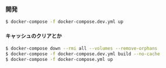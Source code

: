 ### 開発
```bash
$ docker-compose -f docker-compose.dev.yml up
```

#### キャッシュのクリアとか
```bash
$ docker-compose down --rmi all --volumes --remove-orphans
$ docker-compose -f docker-compose.dev.yml build --no-cache
$ docker-compose -f docker-compose.yml up
```
